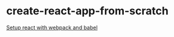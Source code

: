 # create-react-app-from-scratch

[Setup react with webpack and babel](https://medium.com/age-of-awareness/setup-react-with-webpack-and-babel-5114a14a47e9)
